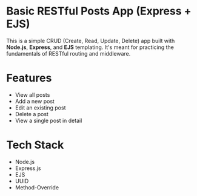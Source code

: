 # Basic RESTful Posts App (Express + EJS)

This is a simple CRUD (Create, Read, Update, Delete) app built with **Node.js**, **Express**, and **EJS** templating. It's meant for practicing the fundamentals of RESTful routing and middleware.

# Features

- View all posts
- Add a new post
- Edit an existing post
- Delete a post
- View a single post in detail

# Tech Stack

- Node.js
- Express.js
- EJS
- UUID
- Method-Override

